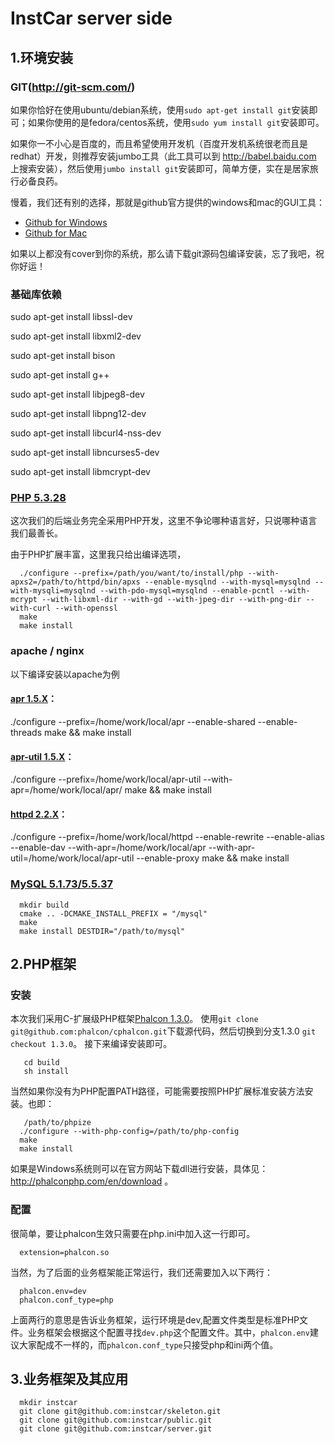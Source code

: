InstCar server side
======

1.环境安装
----------
### GIT(http://git-scm.com/)

如果你恰好在使用ubuntu/debian系统，使用`sudo apt-get install git`安装即可；如果你使用的是fedora/centos系统，使用`sudo yum install git`安装即可。

如果你一不小心是百度的，而且希望使用开发机（百度开发机系统很老而且是redhat）开发，则推荐安装jumbo工具（此工具可以到 http://babel.baidu.com 上搜索安装），然后使用`jumbo install git`安装即可，简单方便，实在是居家旅行必备良药。

慢着，我们还有别的选择，那就是github官方提供的windows和mac的GUI工具：

- [Github for Windows](http://windows.github.com/)
- [Github for Mac](http://mac.github.com/)

如果以上都没有cover到你的系统，那么请下载git源码包编译安装，忘了我吧，祝你好运！

### 基础库依赖

sudo apt-get install libssl-dev

sudo apt-get install libxml2-dev

sudo apt-get install bison

sudo apt-get install g++

sudo apt-get install libjpeg8-dev

sudo apt-get install libpng12-dev

sudo apt-get install libcurl4-nss-dev

sudo apt-get install libncurses5-dev

sudo apt-get install libmcrypt-dev

### [PHP 5.3.28](http://cn2.php.net/downloads.php)

这次我们的后端业务完全采用PHP开发，这里不争论哪种语言好，只说哪种语言我们最善长。

由于PHP扩展丰富，这里我只给出编译选项，

      ./configure --prefix=/path/you/want/to/install/php --with-apxs2=/path/to/httpd/bin/apxs --enable-mysqlnd --with-mysql=mysqlnd --with-mysqli=mysqlnd --with-pdo-mysql=mysqlnd --enable-pcntl --with-mcrypt --with-libxml-dir --with-gd --with-jpeg-dir --with-png-dir --with-curl --with-openssl
      make
      make install

### apache / nginx

以下编译安装以apache为例

#### [apr 1.5.X](http://apr.apache.org/download.cgi)：

./configure --prefix=/home/work/local/apr --enable-shared --enable-threads
make && make install

#### [apr-util 1.5.X](http://apr.apache.org/download.cgi)：

./configure --prefix=/home/work/local/apr-util --with-apr=/home/work/local/apr/
make && make install

#### [httpd 2.2.X](http://httpd.apache.org/download.cgi)：

./configure --prefix=/home/work/local/httpd --enable-rewrite --enable-alias --enable-dav --with-apr=/home/work/local/apr --with-apr-util=/home/work/local/apr-util --enable-proxy
make && make install


### [MySQL 5.1.73/5.5.37](http://dev.mysql.com/downloads/mysql/)

      mkdir build
      cmake .. -DCMAKE_INSTALL_PREFIX = "/mysql"
      make
      make install DESTDIR="/path/to/mysql"


2.PHP框架
------------
### 安装

本次我们采用C-扩展级PHP框架[Phalcon 1.3.0](http://phalconphp.com)。
使用`git clone git@github.com:phalcon/cphalcon.git`下载源代码，然后切换到分支1.3.0 `git checkout 1.3.0`。
接下来编译安装即可。

       cd build
       sh install

当然如果你没有为PHP配置PATH路径，可能需要按照PHP扩展标准安装方法安装。也即：

       /path/to/phpize
      ./configure --with-php-config=/path/to/php-config
      make
      make install

如果是Windows系统则可以在官方网站下载dll进行安装，具体见：http://phalconphp.com/en/download 。

### 配置

很简单，要让phalcon生效只需要在php.ini中加入这一行即可。

      extension=phalcon.so

当然，为了后面的业务框架能正常运行，我们还需要加入以下两行：

      phalcon.env=dev
      phalcon.conf_type=php

上面两行的意思是告诉业务框架，运行环境是dev,配置文件类型是标准PHP文件。业务框架会根据这个配置寻找`dev.php`这个配置文件。其中，`phalcon.env`建议大家配成不一样的，而`phalcon.conf_type`只接受php和ini两个值。


3.业务框架及其应用
---------------
      mkdir instcar
      git clone git@github.com:instcar/skeleton.git
      git clone git@github.com:instcar/public.git
      git clone git@github.com:instcar/server.git

